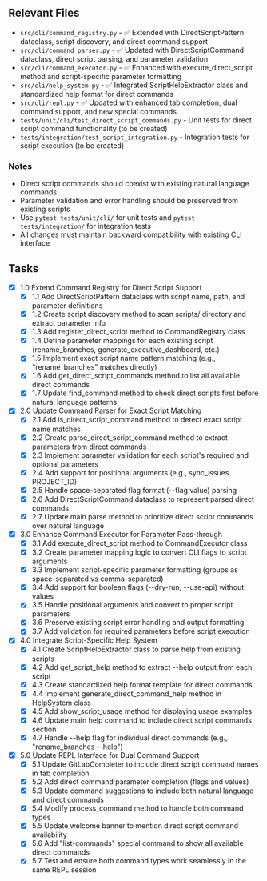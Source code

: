 ## Relevant Files

- `src/cli/command_registry.py` - ✅ Extended with DirectScriptPattern dataclass, script discovery, and direct command support
- `src/cli/command_parser.py` - ✅ Updated with DirectScriptCommand dataclass, direct script parsing, and parameter validation
- `src/cli/command_executor.py` - ✅ Enhanced with execute_direct_script method and script-specific parameter formatting
- `src/cli/help_system.py` - ✅ Integrated ScriptHelpExtractor class and standardized help format for direct commands
- `src/cli/repl.py` - ✅ Updated with enhanced tab completion, dual command support, and new special commands
- `tests/unit/cli/test_direct_script_commands.py` - Unit tests for direct script command functionality (to be created)
- `tests/integration/test_script_integration.py` - Integration tests for script execution (to be created)

### Notes

- Direct script commands should coexist with existing natural language commands
- Parameter validation and error handling should be preserved from existing scripts
- Use `pytest tests/unit/cli/` for unit tests and `pytest tests/integration/` for integration tests
- All changes must maintain backward compatibility with existing CLI interface

## Tasks

- [x] 1.0 Extend Command Registry for Direct Script Support
  - [x] 1.1 Add DirectScriptPattern dataclass with script name, path, and parameter definitions
  - [x] 1.2 Create script discovery method to scan scripts/ directory and extract parameter info
  - [x] 1.3 Add register_direct_script method to CommandRegistry class
  - [x] 1.4 Define parameter mappings for each existing script (rename_branches, generate_executive_dashboard, etc.)
  - [x] 1.5 Implement exact script name pattern matching (e.g., "rename_branches" matches directly)
  - [x] 1.6 Add get_direct_script_commands method to list all available direct commands
  - [x] 1.7 Update find_command method to check direct scripts first before natural language patterns

- [x] 2.0 Update Command Parser for Exact Script Matching
  - [x] 2.1 Add is_direct_script_command method to detect exact script name matches
  - [x] 2.2 Create parse_direct_script_command method to extract parameters from direct commands
  - [x] 2.3 Implement parameter validation for each script's required and optional parameters
  - [x] 2.4 Add support for positional arguments (e.g., sync_issues PROJECT_ID)
  - [x] 2.5 Handle space-separated flag format (--flag value) parsing
  - [x] 2.6 Add DirectScriptCommand dataclass to represent parsed direct commands
  - [x] 2.7 Update main parse method to prioritize direct script commands over natural language

- [x] 3.0 Enhance Command Executor for Parameter Pass-through
  - [x] 3.1 Add execute_direct_script method to CommandExecutor class
  - [x] 3.2 Create parameter mapping logic to convert CLI flags to script arguments
  - [x] 3.3 Implement script-specific parameter formatting (groups as space-separated vs comma-separated)
  - [x] 3.4 Add support for boolean flags (--dry-run, --use-api) without values
  - [x] 3.5 Handle positional arguments and convert to proper script parameters
  - [x] 3.6 Preserve existing script error handling and output formatting
  - [x] 3.7 Add validation for required parameters before script execution

- [x] 4.0 Integrate Script-Specific Help System
  - [x] 4.1 Create ScriptHelpExtractor class to parse help from existing scripts
  - [x] 4.2 Add get_script_help method to extract --help output from each script
  - [x] 4.3 Create standardized help format template for direct commands
  - [x] 4.4 Implement generate_direct_command_help method in HelpSystem class
  - [x] 4.5 Add show_script_usage method for displaying usage examples
  - [x] 4.6 Update main help command to include direct script commands section  
  - [x] 4.7 Handle --help flag for individual direct commands (e.g., "rename_branches --help")

- [x] 5.0 Update REPL Interface for Dual Command Support
  - [x] 5.1 Update GitLabCompleter to include direct script command names in tab completion
  - [x] 5.2 Add direct command parameter completion (flags and values)
  - [x] 5.3 Update command suggestions to include both natural language and direct commands
  - [x] 5.4 Modify process_command method to handle both command types
  - [x] 5.5 Update welcome banner to mention direct script command availability
  - [x] 5.6 Add "list-commands" special command to show all available direct commands
  - [x] 5.7 Test and ensure both command types work seamlessly in the same REPL session 